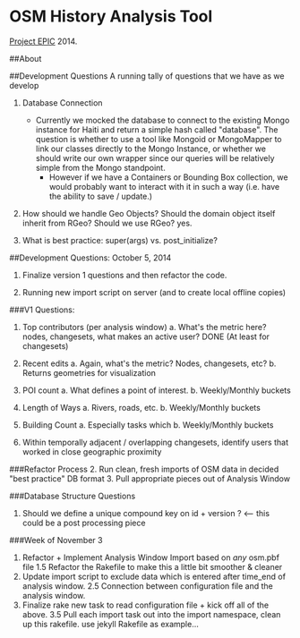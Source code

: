 OSM History Analysis Tool
=========================

[Project EPIC](http://epic.cs.colorado.edu) 2014.

##About




##Development Questions
A running tally of questions that we have as we develop

1. Database Connection
	-	Currently we mocked the database to connect to the existing Mongo instance for Haiti and return a simple hash called "database".  The question is whether to use a tool like Mongoid or MongoMapper to link our classes directly to the Mongo Instance, or whether we should write our own wrapper since our queries will be relatively simple from the Mongo standpoint.
		- However if we have a Containers or Bounding Box collection, we would probably want to interact with it in such a way (i.e. have the ability to save / update.)
		
2. How should we handle Geo Objects?  Should the domain object itself inherit from RGeo?  Should we use RGeo? yes.
3. What is best practice: super(args) vs. post_initialize?



##Development Questions: October 5, 2014

1. Finalize version 1 questions and then refactor the code.

2. Running new import script on server (and to create local offline copies)


###V1 Questions:
1. Top contributors (per analysis window)
	a. 	What's the metric here?  nodes, changesets, what makes an active user?
DONE (At least for changesets)

2. Recent edits
	a. Again, what's the metric? Nodes, changesets, etc?
	b. Returns geometries for visualization

3. POI count
	a. What defines a point of interest.
	b. Weekly/Monthly buckets

4. Length of Ways
	a. Rivers, roads, etc.
	b. Weekly/Monthly buckets

5. Building Count
	a. Especially tasks which
	b. Weekly/Monthly buckets

6. Within temporally adjacent / overlapping changesets, identify users that worked in close geographic proximity


###Refactor Process
2. Run clean, fresh imports of OSM data in decided "best practice" DB format
3. Pull appropriate pieces out of Analysis Window


###Database Structure Questions
1. Should we define a unique compound key on id + version ? <-- this could be a post processing piece


###Week of November 3
1. Refactor + Implement Analysis Window Import based on *any* osm.pbf file
1.5 Refactor the Rakefile to make this a little bit smoother & cleaner
2. Update import script to exclude data which is entered after time_end of analysis window.
2.5 Connection between configuration file and the analysis window.
3. Finalize rake new task to read configuration file + kick off all of the above.
3.5 Pull each import task out into the import namespace, clean up this rakefile.  use jekyll Rakefile as example...
